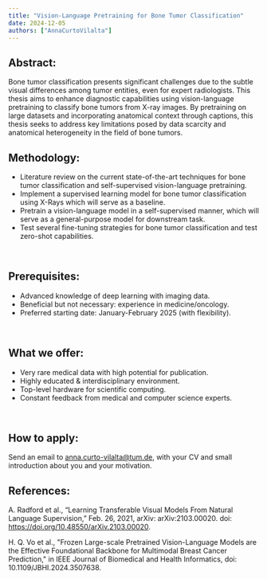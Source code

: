 ```yaml
---
title: "Vision-Language Pretraining for Bone Tumor Classification"
date: 2024-12-05
authors: ["AnnaCurtoVilalta"]
---
```


## Abstract:
Bone tumor classification presents significant challenges due to the subtle visual differences among tumor entities, even for expert radiologists. This thesis aims to enhance diagnostic capabilities using vision-language pretraining to classify bone tumors from X-ray images. By pretraining on large datasets and incorporating anatomical context through captions, this thesis seeks to address key limitations posed by data scarcity and anatomical heterogeneity in the field of bone tumors. 
<br/>

## Methodology:
-   Literature review on the current state-of-the-art techniques for bone tumor classification and self-supervised vision-language pretraining.
-   Implement a supervised learning model for bone tumor classification using X-Rays which will serve as a baseline.
-   Pretrain a vision-language model in a self-supervised manner, which will serve as a general-purpose model for downstream task.
-   Test several fine-tuning strategies for bone tumor classification and test zero-shot capabilities.
<br/>

## Prerequisites:
-   Advanced knowledge of deep learning with imaging data.
-   Beneficial but not necessary: experience in medicine/oncology.
-   Preferred starting date: January-February 2025 (with flexibility).
<br/>

## What we offer:
-   Very rare medical data with high potential for publication.
-   Highly educated & interdisciplinary environment.
-   Top-level hardware for scientific computing.
-   Constant feedback from medical and computer science experts.
<br/>

## How to apply:
Send an email to anna.curto-vilalta@tum.de, with your CV and small introduction about you and your motivation.
<br/>


## References:

A. Radford et al., “Learning Transferable Visual Models From Natural Language Supervision,” Feb. 26, 2021, arXiv: arXiv:2103.00020. doi: https://doi.org/10.48550/arXiv.2103.00020.

H. Q. Vo et al., "Frozen Large-scale Pretrained Vision-Language Models are the Effective Foundational Backbone for Multimodal Breast Cancer Prediction," in IEEE Journal of Biomedical and Health Informatics, doi: 10.1109/JBHI.2024.3507638.


<br/>

